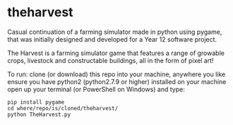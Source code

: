 # theharvest
Casual continuation of a farming simulator made in python using pygame, that was initially designed and developed for a Year 12 software project.

The Harvest is a farming simulator game that features a range of growable crops, livestock and constructable buildings, all in the form of pixel art!

To run:
clone (or download) this repo into your machine, anywhere you like
ensure you have python2 (python2.7.9 or higher) installed on your machine
open up your terminal (or PowerShell on Windows) and type:
```
pip install pygame
cd where/repo/is/cloned/theharvest/
python TheHarvest.py
```
